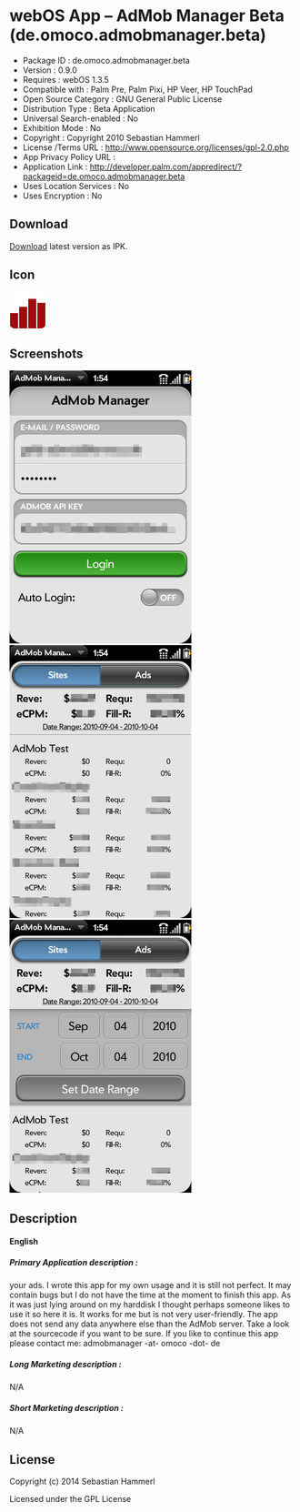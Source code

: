 webOS App – AdMob Manager Beta (de.omoco.admobmanager.beta)
===========================================================

- Package ID : 	 de.omoco.admobmanager.beta 
- Version : 	 0.9.0 
- Requires : 	 webOS 1.3.5 
- Compatible with : 	 Palm Pre, Palm Pixi, HP Veer, HP TouchPad 
- Open Source Category : 	 GNU General Public License 
- Distribution Type : 	 Beta Application 
- Universal Search-enabled : 	 No 
- Exhibition Mode : 	 No 
- Copyright : 	 Copyright 2010 Sebastian Hammerl 
- License /Terms URL : 	 http://www.opensource.org/licenses/gpl-2.0.php 
- App Privacy Policy URL : 	
- Application Link : 	 http://developer.palm.com/appredirect/?packageid=de.omoco.admobmanager.beta 
- Uses Location Services : 	 No 
- Uses Encryption : 	 No

## Download

[Download](/releases/de.omoco.admobmanager.beta_0.9.0_all.ipk?raw=true) latest version as IPK.

## Icon

![Screenshot](/icon.png?raw=true "Icon")

## Screenshots

![Screenshot](/screenshots/screenshot0.png?raw=true "Screenshot")
![Screenshot](/screenshots/screenshot1.png?raw=true "Screenshot")
![Screenshot](/screenshots/screenshot2.png?raw=true "Screenshot")

## Description

#### English

##### Primary Application description : 

your ads. I wrote this app for my own usage and it is still not perfect. It may contain bugs but I do not have the time at the moment to finish this app. As it was just lying around on my harddisk I thought perhaps someone likes to use it so here it is. It works for me but is not very user-friendly. The app does not send any data anywhere else than the AdMob server. Take a look at the sourcecode if you want to be sure. If you like to continue this app please contact me: admobmanager -at- omoco -dot- de

##### Long Marketing description : 

N/A

##### Short Marketing description : 

N/A

## License

Copyright (c) 2014 Sebastian Hammerl

Licensed under the GPL License